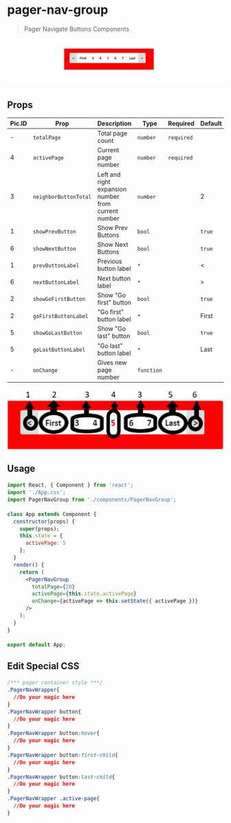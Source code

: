 # pager-nav-group

> Pager Navigate Buttons Components

![screenshot](https://raw.githubusercontent.com/iddemir/pager-nav-group/master/res/example.PNG)


## Props

|Pic.ID| Prop | Description | Type | Required | Default |
| - | - | - | - | - | - |
|-| `totalPage` | Total page count | `number` | `required` |
|4| `activePage` | Current page number | `number` | `required` |
|3| `neighborButtonTotal` | Left and right expansion number from current number | `number` |  | 2 |
|1| `showPrevButton` | Show Prev Buttons | `bool` |  | `true` |
|6| `showNextButton` | Show Next Buttons | `bool` |  | `true` |
|1| `prevButtonLabel` | Previous button label | `*` |  | &lt; |
|6| `nextButtonLabel` | Next button label | `*` |  | &gt; |
|2| `showGoFirstButton` | Show "Go first" button | `bool` |  | `true` |
|2| `goFirstButtonLabel` | "Go first" button label | `*` |  | First |
|5| `showGoLastButton` | Show "Go last" button | `bool` |  | `true` |
|5| `goLastButtonLabel` | "Go last" button label | `*` |  | Last |
|-| `onChange` | Gives new page number | `function` |  |  |

![screenshot](https://raw.githubusercontent.com/iddemir/pager-nav-group/master/res/bilgi.png)


## Usage
```jsx
import React, { Component } from 'react';
import './App.css';
import PagerNavGroup from './components/PagerNavGroup';

class App extends Component {
  constructor(props) {
    super(props);
    this.state = {
      activePage: 5
    };
  }
  render() {
    return (
      <PagerNavGroup
        totalPage={20}
        activePage={this.state.activePage}
        onChange={activePage => this.setState({ activePage })}
      />
    );
  }
}

export default App;
```
## Edit Special CSS

```css
/*** pager container style ***/
.PagerNavWrapper{
  //Do your magic here
}
.PagerNavWrapper button{
  //Do your magic here
}
.PagerNavWrapper button:hover{
  //Do your magic here
}
.PagerNavWrapper button:first-child{
  //Do your magic here
}
.PagerNavWrapper button:last-child{
  //Do your magic here
}
.PagerNavWrapper .active-page{
  //Do your magic here
}
```
